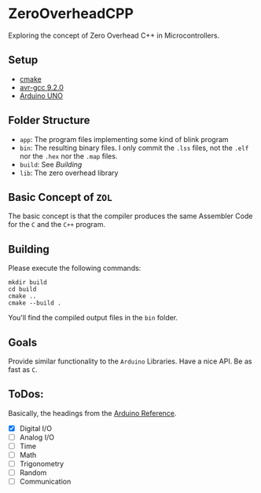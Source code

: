 # ZeroOverheadCPP
Exploring the concept of Zero Overhead C++ in Microcontrollers.

## Setup
 * [cmake](https://cmake.org/download/)
 * [avr-gcc 9.2.0](https://blog.zakkemble.net/avr-gcc-builds/)
 * [Arduino UNO](https://store.arduino.cc/arduino-uno-rev3)

## Folder Structure
 * `app`: The program files implementing some kind of blink program
 * `bin`: The resulting binary files. I only commit the `.lss` files, not the `.elf` nor the `.hex` nor the `.map` files.
 * `build`: See *Building*
 * `lib`: The zero overhead library

## Basic Concept of `ZOL`
The basic concept is that the compiler produces the same Assembler Code for the `C` and the `C++` program.

## Building
Please execute the following commands:
```shell script
mkdir build
cd build
cmake ..
cmake --build .
```
You'll find the compiled output files in the `bin` folder.

## Goals
Provide similar functionality to the `Arduino` Libraries. Have a nice API. Be as fast as `C`.

## ToDos:
Basically, the headings from the [Arduino Reference](https://www.arduino.cc/reference/en).
 * [X] Digital I/O
 * [ ] Analog I/O
 * [ ] Time
 * [ ] Math
 * [ ] Trigonometry
 * [ ] Random
 * [ ] Communication
